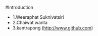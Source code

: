 #Introduction
 - 1.Weeraphat Suknivatsiri
 - 2.Chaiwat wanta
 - 3.kantrapong 
 (http://www.github.com)
